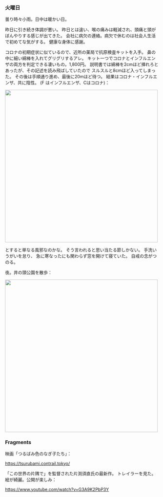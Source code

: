 ### 火曜日

曇り時々小雨。日中は暖かい日。

昨日に引き続き体調が悪い。
昨日とは違い、喉の痛みは軽減され、頭痛と頭がぼんやりする感じが出てきた。
会社に病欠の連絡。病欠で休むのは社会人生活で初めてな気がする。
健康な身体に感謝。

コロナの初期症状に似ているので、近所の薬局で抗原検査キットを入手。
鼻の中に細い綿棒を入れてグリグリするアレ。
キット一つでコロナとインフルエンザの両方を判定できる凄いもの。1,800円。
説明書では綿棒を2cmほど挿れろとあったが、その記述を読み飛ばしていたので
スルスルと8cmほど入ってしまった。
その後は手順通り進め、最後に20mほど待つ。
結果はコロナ・インフルエンザ、共に陰性。
(F はインフルエンザ、Cはコロナ)：

<img src="https://i.imgur.com/3wAPfyk.jpg" width="500">

とすると単なる風邪なのかな。
そう言われると思い当たる節しかない。
手洗いうがいを怠り、
急に寒なったにも関わらず窓を開けて寝ていた。
自戒の念がつのる。

夜。井の頭公園を散歩：

<img src="https://i.imgur.com/VEUlVuG.jpg" width="500">

### Fragments

映画「つるばみ色のなぎ子たち」：

https://tsurubami.contrail.tokyo/

「この世界の片隅で」を監督された片渕須直氏の最新作。
トレイラーを見た。絵が綺麗。公開が楽しみ：

https://www.youtube.com/watch?v=G3A9K2PbP3Y